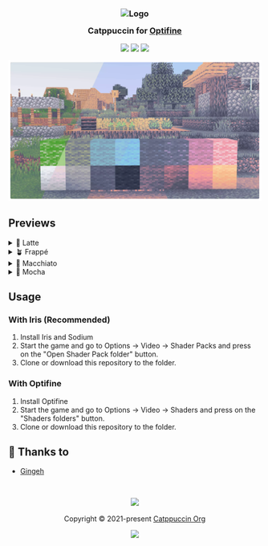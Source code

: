 <h3 align="center">
	<img src="https://raw.githubusercontent.com/catppuccin/catppuccin/main/assets/logos/exports/1544x1544_circle.png" width="100" alt="Logo"/><br/>
	<img src="https://raw.githubusercontent.com/catppuccin/catppuccin/main/assets/misc/transparent.png" height="30" width="0px"/>
	Catppuccin for <a href="https://github.com/catppuccin/optifine">Optifine</a>
	<img src="https://raw.githubusercontent.com/catppuccin/catppuccin/main/assets/misc/transparent.png" height="30" width="0px"/>
</h3>

<p align="center">
	<a href="https://github.com/catppuccin/optifine/stargazers"><img src="https://img.shields.io/github/stars/catppuccin/optifine?colorA=363a4f&colorB=b7bdf8&style=for-the-badge"></a>
	<a href="https://github.com/catppuccin/optifine/issues"><img src="https://img.shields.io/github/issues/catppuccin/optifine?colorA=363a4f&colorB=f5a97f&style=for-the-badge"></a>
	<a href="https://github.com/catppuccin/optifine/contributors"><img src="https://img.shields.io/github/contributors/catppuccin/optifine?colorA=363a4f&colorB=a6da95&style=for-the-badge"></a>
</p>

<p align="center">
	<img src="assets/preview.webp"/>
</p>

## Previews

<details>
<summary>🌻 Latte</summary>
<img src="assets/previews/latte.webp"/>
</details>
<details>
<summary>🪴 Frappé</summary>
<img src="assets/previews/frappe.webp"/>
</details>
<details>
<summary>🌺 Macchiato</summary>
<img src="assets/previews/macchiato.webp"/>
</details>
<details>
<summary>🌿 Mocha</summary>
<img src="assets/previews/mocha.webp"/>
</details>

## Usage

### With Iris (Recommended)
1. Install Iris and Sodium
2. Start the game and go to Options -> Video -> Shader Packs and press on the "Open Shader Pack folder" button.
3. Clone or download this repository to the folder.

### With Optifine
1. Install Optifine
2. Start the game and go to Options -> Video -> Shaders and press on the "Shaders folders" button.
3. Clone or download this repository to the folder.

## 💝 Thanks to

- [Gingeh](https://github.com/Gingeh)

&nbsp;

<p align="center">
	<img src="https://raw.githubusercontent.com/catppuccin/catppuccin/main/assets/footers/gray0_ctp_on_line.svg?sanitize=true" />
</p>

<p align="center">
	Copyright &copy; 2021-present <a href="https://github.com/catppuccin" target="_blank">Catppuccin Org</a>
</p>

<p align="center">
	<a href="https://github.com/catppuccin/catppuccin/blob/main/LICENSE"><img src="https://img.shields.io/static/v1.svg?style=for-the-badge&label=License&message=MIT&logoColor=d9e0ee&colorA=363a4f&colorB=b7bdf8"/></a>
</p>
